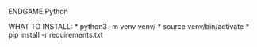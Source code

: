 ENDGAME Python

WHAT TO INSTALL:
    * python3 -m venv venv/
    * source venv/bin/activate
    * pip install -r requirements.txt
